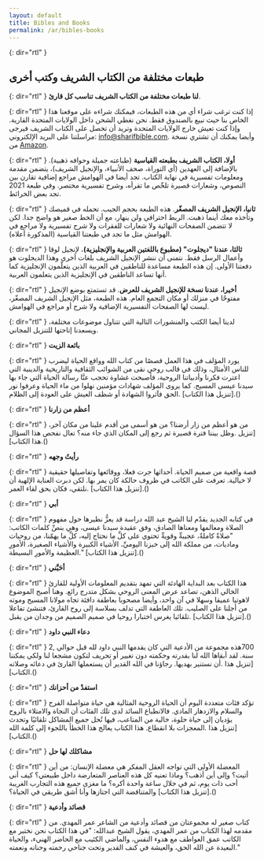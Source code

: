 ```yaml
---
layout: default
title: Bibles and Books
permalink: /ar/bibles-books
---
```


{: dir="rtl" }
## طبعات مختلفة من الكتاب الشريف وكتب أخرى

{: dir="rtl" }
**لنا طبعات مختلفة من الكتاب الشريف تناسب كل قارئ**.

{: dir="rtl" }
إذا كنت ترغب شراء أي من هذه الطبعات، فيمكنك شراءه على موقعنا هذا الخاص بنا حيث نبيع بالصندوق فقط. نحن نغطي الشحن داخل الولايات المتحدة القارية. وإذا كنت تعيش خارج الولايات المتحدة وتريد أن تحصل على الكتاب الشريف فيرجى مراسلتنا على البريد الإلكتروني: info@sharifbible.com. وأيضا يمكنك أن تشتري نسخة من [Amazon](https://www.amazon.com/Arabic-Bible-Sharif-Translation-Hardcover/dp/0976601494/ref=sr_1_1?dchild=1&keywords=sharif+bible&qid=1605895471&sr=8-1). 

{: dir="rtl" }
**أولا، الكتاب الشريف بطبعته القياسية** (طباعته جميلة وحوافه ذهبية). بالإضافة إلى العهدين (أي التوراة، صحف الأنبياء، والإنجيل الشريف)، يتضمن مقدمة ومعلومات تفسيرية في نهاية الكتاب. تجد أيضا في الهوامش مراجع إضافية تقارن بين النصوص، وشعارات قصيرة تلخّص ما تقرأه، وشرح تفسيرية مختصر. وفي طبعة 2021 تجد بعض الخرائط.

{: dir="rtl" }
**ثانيا، الإنجيل الشريف المصغّر**. هذه الطبعة بحجم الجيب. تحمله في قميصك وتأخذه معك أينما ذهبت. الربط احترافي ولن ينهار، مع أن الخط صغير هو  واضح جدا. لكن لا تتضمن الصفحات النهائية ولا شعارات للفقرات ولا شرح تفسيرية ولا مراجع في الهوامش مثل ما تجد في طبعتنا القياسية (المذكورة أعلاه).

{: dir="rtl" }
**ثالثا، عندنا "ديجلوت" (مطبوع باللغتين العربية والإنجليزية)**، لإنجيل لوقا وأعمال الرسل فقط. نتمنى أن ننشر الإنجيل الشريف بلغات أخرى وهذا الديجلوت هو دفعتنا الأولى. إن هذه الطبعة مساعدة للناطقين في العربية الذين يتعلّمون الإنجليزية كما أنها تساعد الناطقين في الإنجليزية الذين يتعلمون العربية.

{: dir="rtl" }
**أخيرا، عندنا نسخة للإنجيل الشريف للعرض**. قد تستمتع بوضع الإنجيل مفتوحًا في منزلك أو مكان التجمع العام. هذه الطبعة، مثل الإنجيل الشريف المصغّر، ليست لها الصفحات التفسيرية الإضافية ولا شرح أو مراجع في الهوامش.

{: dir="rtl" }
لدينا أيضا الكتب والمنشورات التالية التي تتناول موضوعات مختلفة، ويسعدنا إتاحتها للتنزيل المجاني.

{: dir="rtl" }
**بائعة الزيت**

{: dir="rtl" }
يورد المؤلف في هذا العمل قصصًا من كتاب الله وواقع الحياة ليضرب للناس الأمثال، وذلك في قالب روحي نقى من الشوائب الثقافية والتاريخية والدينية التي اعترت فكرنا وأدبياتنا الروحية، فأصبحت غشاوة تحجب عنَّا رسالة الحياة التي جاء بها سيدنا عيسى المسيح. كما يروى المؤلف شهادات مؤمنين نهلوا من ماء الحياة وعرفوا نور الحق فآثروا الشهادة أو شظف العيش على العودة إلى الظلام. ‪]‬تنزيل هذا الكتاب‪[‬.()

{: dir="rtl" }
**أعظم من زارنا**

{: dir="rtl" }
من هو أعظم من زار أرضنا؟ من هو أسمى من أقدم علينا من مكان آخر، وظل بيننا فترة قصيرة ثم رجع إلى المكان الذي جاء منه؟ تعال نفحص هذا السؤال. ‪]‬تنزيل هذا الكتاب‪[‬.()

{: dir="rtl" } 
**رأيتُ وجهه**

{: dir="rtl" }
قصة واقعية من صميم الحياة. أحداثها جرت فعلا، ووقائعها وتفاصيلها حقيقية لا خيالية. تعرفت على الكاتب في ظروف حالكة كان يمر بها. لكن دبرت العناية الإلهية أن نلتقي، فكان بحق لقاء العمر. ‪]‬تنزيل هذا الكتاب‪[‬.()

{: dir="rtl" } 
**أبي**

{: dir="rtl" }
في كتابه الجديد يقدّم لنا الشيخ عبد الله دراسة قد يعزُّ نظيرها حول مفهوم الصلاة ومعالمها ومعناها الصادق، وفق عقيدة سيدنا عيسى، وهي بنصِّ كلمات الكاتب: "صلاةٌ كاملةٌ، عجيبةِّ وقويةِّ تحتوي على كلِّ ما نحتاج إليه، كلِّ ما يهمّنا، من روحيات وماديات، من مملكة الله إلى خبزنا اليوميِّ، الأشياء الكبيرة والأشياء الصغيرة، الأمورِ العظيمة والأمورِ البسيطة." ‪]‬تنزيل هذا الكتاب‪[‬.()

{: dir="rtl" } 
**أحَبَّني**

{: dir="rtl" }
هذا الكتاب بعد البداية الهادئة التي تمهد بتقديم المعلومات الأولية للقارئ الخالي الذهن، تصاعد عرض المعنى الروحي بشكل متدرج رائع. وهنا أصبح الموضوع لاهوتيا عميقا وسهلا في آن واحد، وأيضا مصحوبا بعاطفة دافئة تجاه مولانا المسيح وموته من أجلنا على الصليب. تلك العاطفة التي تدلف بسلاسة إلى روح القارئ، فتنشئ تفاعلا تلقائيا يغرس اختبارا روحيا في صميم الصميم من وجدان من يقبل. ‪]‬تنزيل هذا الكتاب‪[‬.()

{: dir="rtl" } 
**دعاء النبي داود**

{: dir="rtl" }
هذه مجموعة من الأدعية التي كان يقدمها النبي داود لله قبل حوالي 2‪,‬700 سنة. لقد أبقاها الله لنا بقدرته وحكمته دون تغيير أو تحريف لتكون مشجعا لنا ولكي يمكننا أن نستنير بهديها. رجاؤنا في الله القدير أن يستعملها القارئ في دعائه وصلاته. ‪]‬تنزيل هذا الكتاب‪[‬.()

{: dir="rtl" }
**استفدْ من أحزانك**

{: dir="rtl" }
تؤكد فئات متعددة اليوم أن الحياة الروحية المثالية هي حياة متواصلة الفرح والسلام والازدهار المادي. فالانطباع السائد لدى تلك الفئات أن النجاة والامتلاء بالروح يؤديان إلى حياة حلوة، خالية من المتاعب، فيها تُحل جميع المشاكل تلقائيًا وتحدث المعجزات بلا انقطاع. هذا الكتاب يعالج هذا الخطأ باللجوء إلى كلمة الله. ‪]‬تنزيل هذا الكتاب‪[‬.()

{: dir="rtl" } 
**مشاكلك لها حل**

{: dir="rtl" }
المعضلة الأولى التي تواجه العقل المفكر هي معضلة الإنسان: من أين أتيت؟ وإلى أين أذهب؟ وماذا تعنيه كل هذه العناصر المتعارضة داخل طبيعتي؟ كيف أني أحب ذات يوم، ثم في خلال ساعة واحدة أكره؟ ما مغزى جميع هذه التجارب الغريبة والمتناقضة التي اجتازها وأنا أشق طريقي في الحياة؟ ‪]‬تنزيل هذا الكتاب‪[‬.()

{: dir="rtl" } 
**قصائد وأدعية**

{: dir="rtl" }
كتاب صغير له مجموعتان من قصائد وأدعية من الشاعر عمر المهدي. من مقدمه لهذا الكتاب من عمر المهدي، يقول الشيخ عبدالله: "في هذا الكتاب نحن نختبر مع الكاتب عمق العواطف مع هدوء النفس، والماضي الكئيب مع الحاضر الهنيء، والحياة البعيدة عن الله الحق، والعيشة في كنف القدير وتحت جناحي رحمته وحنانه ونعمته."